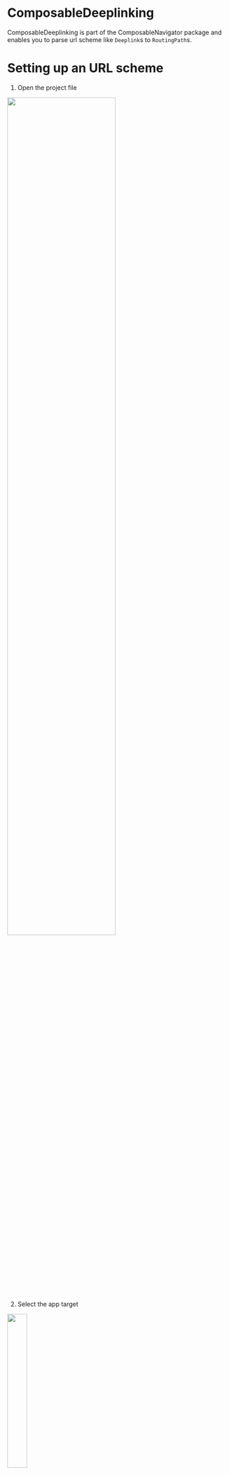 # ComposableDeeplinking
ComposableDeeplinking is part of the ComposableNavigator package and enables you to parse url scheme like `Deeplink`s to `RoutingPath`s. 

# Setting up an URL scheme
1. Open the project file<br/>
<img src="./Resources/Deeplinking/project.png" width="70%"/>

2. Select the app target<br/>
<img src="./Resources/Deeplinking/appTarget.png" width="30%"/>

3. Select the info tab<br/>
<img src="./Resources/Deeplinking/infoTab.png" width="10%"/>

4. Add the url scheme<br/>
<img src="./Resources/Deeplinking/urlscheme.png" width="70%"/>

# AppDelegate / SceneDelegate app life cycle
If your app is using the pre-iOS14 AppDelegate/SceneDelegate life cycle, you will need to override `scene(_ scene:, willConnectTo session: , options connectionOptions:)` and `scene(_ scene: UIScene, openURLContexts contexts: Set<UIOpenURLContext>)` in order to get url scheme based `Deeplink`s to work.

```swift
class SceneDelegate: UIResponder, UIWindowSceneDelegate {
  private var deeplinkHandler: DeeplinkHandler?

  func scene(
    _ scene: UIScene,
    willConnectTo session: UISceneSession,
    options connectionOptions: UIScene.ConnectionOptions
  ) { 
    // setup your app here
    // ...
    
    self.deeplinkHandler = DeeplinkHandler(
      navigator: navigator,
      parser: .exampleApp
    )

    // If the app performs a cold start from a url scheme deeplink, call openURLContexts to make sure the path is correctly updated
    self.scene(
        scene,
        openURLContexts: connectionOptions.urlContexts
    )
  }

  func scene(
    _ scene: UIScene,
    openURLContexts contexts: Set<UIOpenURLContext>
  ) {
    if let url = contexts.first?.url,
      // the matching parameter needs to match the URL scheme 
      // defined in the application's project file
       let deeplink = Deeplink(url: url, matching: "example") {
       deeplinkHandler?.handle(deeplink: deeplink)
    }
  }
}
```
# SwiftUI app life cycle
An example of how to integrate deeplinks into your SwiftUI application life cycle based application can be found in the [example application](https://github.com/Bahn-X/swift-composable-navigator/tree/main/Example) contained in this repository. Since iOS14, `Scene` objects allow to attach an [`onOpenURL`](https://developer.apple.com/documentation/swiftui/menu/onopenurl(perform:)) closure. Whenever the app gets opened by a url scheme deeplink, the registered perform closure is executed. The closure is also executed for universal links, so keep that in mind.

```swift
import ComposableDeeplinking
import ComposableNavigator
import SwiftUI

@main
struct ExampleApp: App {
  let navigator: Navigator
  let dataSource: Navigator.Datasource
  let deeplinkHandler: DeeplinkHandler

  init() {
    dataSource = Navigator.Datasource(
      root: HomeScreen() 
    )

    navigator = Navigator(dataSource: dataSource)

    deeplinkHander = DeeplinkHandler(
      navigator: navigator,
      parser: DeeplinkParser.exampleApp
    )
  }

  var body: some Scene {
    WindowGroup {
      Root(
        dataSource: dataSource,
        navigator: navigator,
        pathBuilder: // ...
      )
      .onOpenURL(
        perform: { url in
          // the matching parameter needs to match the URL  
          // scheme defined in the application's project file
          if let deeplink = Deeplink(url: url, matching: "example") { 
            deeplinkHandler.handle(deeplink: deeplink)
          }
        }
      )
    }
  }
}
```

# Deeplink parsers
Deeplink parsers parse `RoutingPath`s from `Deeplink`s. `DeeplinkParser`s are wrapper structs around a pure `(Deeplink) -> [AnyScreen]?` function and support composition. If a deeplink parser handles the input `Deeplink`, it returns a `RoutingPath` in the form of an `AnyScreen` array. If the deeplink parser is not responsible for parsing the deeplink, it returns nil.

Typically, applications using `ComposableDeeplinking` define one central `applicationDeeplinkParser`, composing all supported deeplinks. 

```swift
import ComposableDeeplinking

extension DeeplinkParser {
    /// Parses all supported deeplinks in the example app
    ///
    /// Supported deeplinks:
    /// * example://home/settings
    /// * example://detail?id={id}
    static let exampleApp: DeeplinkParser = .anyOf(
        .homeSettings,
        .details
    )
}
```

The `exampleApp` `DeeplinkParser` is composing two deeplink parsers. The `DeeplinkParser`s composed in the `exampleApp` `DeeplinkParser` can be compositions themselves, meaning that you can fully modularize your deeplink parsing, if needed. Use `prepending(path pathToEntrypoint: [AnyScreen], to parser: DeeplinkParser)` to navigate to your module's entrypoint.

Adding support for another deeplink can be achieved by adding a third entry to the .anyOf `DeeplinkParser`. Let's add a `DeeplinkParser` for `detail?id={id}/settings` `Deeplink`s.

```swift
import ComposableDeeplinking

extension DeeplinkParser {
    /// example://detail?id={id}/settings
    static let detailSettings = DeeplinkParser(
        parse: { deeplink in
            guard deeplink.components.count == 2,
                  deeplink.components[0].name == "detail",
                  case let .value(id) = deeplink.components[0].arguments?["id"],
                  deeplink.components[1].name == "settings"
            else {
                return nil
            }

            return [
                HomeScreen().eraseToAnyScreen(),
                DetailScreen(detailID: id).eraseToAnyScreen(),
                SettingsScreen().eraseToAnyScreen()
            ]
        }
    )
}
```

The url scheme representation are not tightly coupled to in-app `RoutingPaths` and only need to contain the information required to build up a valid routing path. This mean, that even if the application's navigation tree changes, your deeplinks can stay the same and we only need to adjust the application's deeplink parsing on the client-side. 

In order to support this newly added `DeeplinkParser`, we need to add it to our `exampleApp` `DeeplinkParser`. And that's it.

```swift
...
extension DeeplinkParser {
    /// Parses all supported deeplinks in the example app
    ///
    /// Supported deeplinks:
    /// * example://home/settings
    /// * example://detail?id={id}
    /// * example://detail?id={id}/settings
    static let exampleApp: DeeplinkParser = .anyOf(
        .homeSettings,
        .details,
        .detailSettings
    )
}
```

# Push notifications & Deeplinks
Deeplinks can also be part of a push notifications payload. We can hook into [`userNotificationCenter(_ center: UNUserNotificationCenter, didReceive response: UNNotificationResponse, withCompletionHandler completionHandler: @escaping () -> Void)`](https://developer.apple.com/documentation/usernotifications/unusernotificationcenterdelegate/1649501-usernotificationcenter) in [`UNUserNotificationCenterDelegate`](https://developer.apple.com/documentation/usernotifications/unusernotificationcenterdelegate), extract the deeplink url from the userInfo and pass it to our `DeeplinkHandler`, which replaces the routing path with the new routing path, if parsing succeeds.